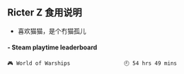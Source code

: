 ## Ricter Z 食用说明
- 喜欢猫猫，是个冇猫孤儿

<!-- steam-box start -->
#### - Steam playtime leaderboard
```text
🎮 World of Warships                 🕘 54 hrs 49 mins
```
<!-- Powered by https://github.com/YouEclipse/steam-box . -->
<!-- steam-box end -->
